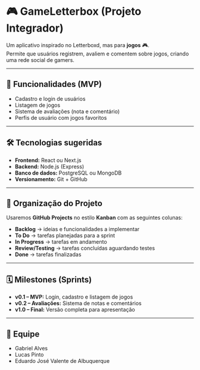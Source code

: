 # 🎮 GameLetterbox (Projeto Integrador)

Um aplicativo inspirado no Letterboxd, mas para **jogos** 🎮.  
Permite que usuários registrem, avaliem e comentem sobre jogos, criando uma rede social de gamers.

---

## 🚀 Funcionalidades (MVP)
- Cadastro e login de usuários
- Listagem de jogos
- Sistema de avaliações (nota e comentário)
- Perfis de usuário com jogos favoritos

---

## 🛠️ Tecnologias sugeridas
- **Frontend:** React ou Next.js
- **Backend:** Node.js (Express)
- **Banco de dados:** PostgreSQL ou MongoDB
- **Versionamento:** Git + GitHub

---

## 📂 Organização do Projeto
Usaremos **GitHub Projects** no estilo **Kanban** com as seguintes colunas:

- **Backlog** → ideias e funcionalidades a implementar
- **To Do** → tarefas planejadas para a sprint
- **In Progress** → tarefas em andamento
- **Review/Testing** → tarefas concluídas aguardando testes
- **Done** → tarefas finalizadas

---

## 🗓️ Milestones (Sprints)
- **v0.1 – MVP:** Login, cadastro e listagem de jogos
- **v0.2 – Avaliações:** Sistema de notas e comentários
- **v1.0 – Final:** Versão completa para apresentação

---

## 👥 Equipe
- Gabriel Alves
- Lucas Pinto
- Eduardo José Valente de Albuquerque



